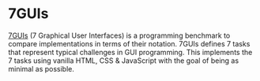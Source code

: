 # 7GUIs

[7GUIs](https://eugenkiss.github.io/7guis/) (7 Graphical User Interfaces) is a programming benchmark to compare implementations in terms of their notation. 7GUIs defines 7 tasks that represent typical challenges in GUI programming. This implements the 7 tasks using vanilla HTML, CSS & JavaScript with the goal of being as minimal as possible.
